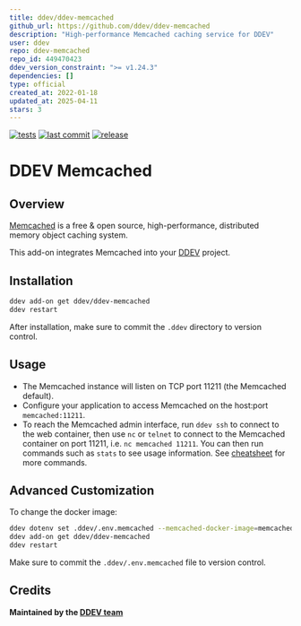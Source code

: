 ```yaml
---
title: ddev/ddev-memcached
github_url: https://github.com/ddev/ddev-memcached
description: "High-performance Memcached caching service for DDEV"
user: ddev
repo: ddev-memcached
repo_id: 449470423
ddev_version_constraint: ">= v1.24.3"
dependencies: []
type: official
created_at: 2022-01-18
updated_at: 2025-04-11
stars: 3
---
```


[![tests](https://github.com/ddev/ddev-memcached/actions/workflows/tests.yml/badge.svg?branch=main)](https://github.com/ddev/ddev-memcached/actions/workflows/tests.yml?query=branch%3Amain)
[![last commit](https://img.shields.io/github/last-commit/ddev/ddev-memcached)](https://github.com/ddev/ddev-memcached/commits)
[![release](https://img.shields.io/github/v/release/ddev/ddev-memcached)](https://github.com/ddev/ddev-memcached/releases/latest)

# DDEV Memcached

## Overview

[Memcached](https://memcached.org/) is a free & open source, high-performance, distributed memory object caching system.

This add-on integrates Memcached into your [DDEV](https://ddev.com/) project.

## Installation

```bash
ddev add-on get ddev/ddev-memcached
ddev restart
```

After installation, make sure to commit the `.ddev` directory to version control.

## Usage

* The Memcached instance will listen on TCP port 11211 (the Memcached default).
* Configure your application to access Memcached on the host:port `memcached:11211`.
* To reach the Memcached admin interface, run `ddev ssh` to connect to the web container, then use `nc` or `telnet` to connect to the Memcached container on port 11211, i.e. `nc memcached 11211`. You can then run commands such as `stats` to see usage information. See [cheatsheet](https://lzone.de/cheat-sheet/memcached) for more commands.

## Advanced Customization

To change the docker image:

```bash
ddev dotenv set .ddev/.env.memcached --memcached-docker-image=memcached:1.6
ddev add-on get ddev/ddev-memcached
ddev restart
```

Make sure to commit the `.ddev/.env.memcached` file to version control.

## Credits

**Maintained by the [DDEV team](https://ddev.com/support-ddev/)**
